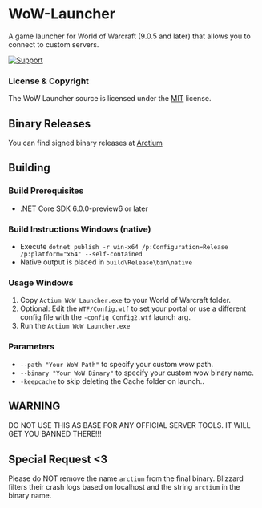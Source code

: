 # WoW-Launcher
A game launcher for World of Warcraft (9.0.5 and later) that allows you to connect to custom servers.

[![Support](https://img.shields.io/badge/discord-join-7289DA.svg)](https://arctium.io/discord)

### License & Copyright

The WoW Launcher source is licensed under the [MIT](https://github.com/Arctium/WoW-Launcher/blob/master/LICENSE) license.

## Binary Releases
You can find signed binary releases at [Arctium](https://arctium.io/wow)

## Building

### Build Prerequisites
* .NET Core SDK 6.0.0-preview6 or later

### Build Instructions Windows (native)
* Execute `dotnet publish -r win-x64 /p:Configuration=Release /p:platform="x64" --self-contained`
* Native output is placed in `build\Release\bin\native`

### Usage Windows
1. Copy `Actium WoW Launcher.exe` to your World of Warcraft folder.
2. Optional: Edit the `WTF/Config.wtf` to set your portal or use a different config file with the `-config Config2.wtf` launch arg.
3. Run the `Actium WoW Launcher.exe`

### Parameters
* `--path "Your WoW Path"` to specify your custom wow path.
* `--binary "Your WoW Binary"` to specify your custom wow binary name.
* `-keepcache` to skip deleting the Cache folder on launch..


## WARNING

DO NOT USE THIS AS BASE FOR ANY OFFICIAL SERVER TOOLS.
IT WILL GET YOU BANNED THERE!!!

## Special Request <3

Please do NOT remove the name `arctium` from the final binary.
Blizzard filters their crash logs based on localhost and the string `arctium` in the binary name. 
